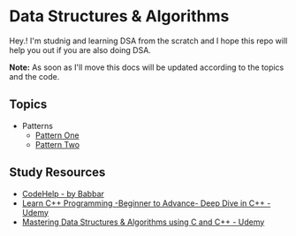 # Data Structures & Algorithms

Hey.! I'm studnig and learning DSA from the scratch and I hope this repo will help you out if you are also doing DSA.

**Note:** As soon as I'll move this docs will be updated according to the topics and the code.

## Topics

- Patterns
  - [Pattern One](./Patterns/Pattern1.cpp)
  - [Pattern Two](./Patterns/Pattern2.cpp)

## Study Resources

- [CodeHelp - by Babbar](https://www.youtube.com/watch?v=WQoB2z67hvY&list=PLDzeHZWIZsTryvtXdMr6rPh4IDexB5NIA&index=2)
- [Learn C++ Programming -Beginner to Advance- Deep Dive in C++ - Udemy](https://www.udemy.com/course/cpp-deep-dive/)
- [Mastering Data Structures & Algorithms using C and C++ - Udemy](https://www.udemy.com/course/datastructurescncpp/)
